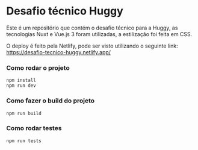 # Desafio técnico Huggy

Este é um repositório que contém o desafio técnico para a Huggy, as tecnologias Nuxt e Vue.js 3 foram utilizadas, a estilização foi feita em CSS.

O deploy é feito pela Netlify, pode ser visto utilizando o seguinte link: https://desafio-tecnico-huggy.netlify.app/

### Como rodar o projeto
```
npm install
npm run dev
```

### Como fazer o build do projeto
```
npm run build
```

### Como rodar testes
```
npm run tests
```
